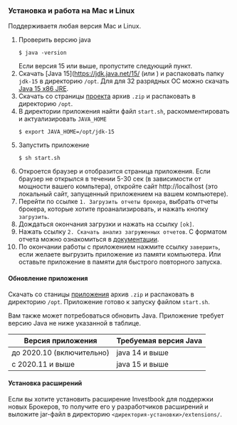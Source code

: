 ### Установка и работа на Mac и Linux

Поддерживаетя любая версия Mac и Linux.
1. Проверить версию java
   ```shell script
   $ java -version
   ```
   Если версия 15 или выше, пропустите следующий пункт.
1. Скачать [Java 15](https://jdk.java.net/15/ (или  ) и  распаковать папку `jdk-15` в директорию `/opt`.
   Для для 32 разрядных ОС можно скачать [Java 15 x86 JRE](https://bell-sw.com/).
1. Скачать со страницы [проекта](https://github.com/spacious-team/investbook/releases/latest) архив `.zip` и
   распаковать в директорию `/opt`.
1. В директории приложения найти файл `start.sh`, раскомментировать и актуализировать `JAVA_HOME`
   ```shell script
   $ export JAVA_HOME=/opt/jdk-15
   ```
1. Запустить приложение
   ```shell script
   $ sh start.sh
   ```
1. Откроется браузер и отобразится страница приложения.
   Если браузер не открылся в течении 5-30 сек (в зависимости от мощности вашего компьтера),
   откройте сайт http://localhost (это локальный сайт, запущенный приложением на вашем компьютере).
1. Перейти по ссылке `1. Загрузить отчеты брокера`, выбрать отчеты брокера, которые хотите проанализировать,
   и нажать кнопку `загрузить`.
1. Дождаться окончания загрузки и нажать на ссылку `[ok]`.
1. Нажать ссылку `2. Скачать анализ загруженных отчетов`. С форматом отчета можно ознакомиться
   в [документации](/src/main/asciidoc/index.adoc). 
1. По окончании работы с приложением нажмите ссылку `завершить`, если желаете выгрузить приложение из памяти компьютера.
   Или оставьте приложение в памяти для быстрого повторного запуска. 

#### Обновление приложения
Скачать со станицы [приложения](https://github.com/vananiev/spacious-team/investbook/latest) архив `.zip` и
распаковать в директорию `/opt`. Приложение готово к запуску файлом `start.sh`.

Вам также может потребоваться обновить Java. Приложение требует версию Java не ниже указанной в таблице.

| Версия приложения            | Требуемая версия Java |
|------------------------------|-------------------------|
| до 2020.10 (включительно)    | java 14 и выше          |
| c 2020.11 и выше             | java 15 и выше          |

#### Установка расширений

Если вы хотите установить расширение Investbook для поддержки новых Брокеров, то получите его у разработчиков расширений
и выложите jar-файл в директорию `<директория-установки>/extensions/`. 
   

